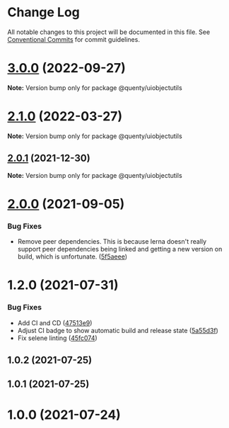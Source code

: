 # Change Log

All notable changes to this project will be documented in this file.
See [Conventional Commits](https://conventionalcommits.org) for commit guidelines.

# [3.0.0](https://github.com/Quenty/NevermoreEngine/compare/@quenty/uiobjectutils@2.1.0...@quenty/uiobjectutils@3.0.0) (2022-09-27)

**Note:** Version bump only for package @quenty/uiobjectutils





# [2.1.0](https://github.com/Quenty/NevermoreEngine/compare/@quenty/uiobjectutils@2.0.1...@quenty/uiobjectutils@2.1.0) (2022-03-27)

**Note:** Version bump only for package @quenty/uiobjectutils





## [2.0.1](https://github.com/Quenty/NevermoreEngine/compare/@quenty/uiobjectutils@2.0.0...@quenty/uiobjectutils@2.0.1) (2021-12-30)

**Note:** Version bump only for package @quenty/uiobjectutils





# [2.0.0](https://github.com/Quenty/NevermoreEngine/compare/@quenty/uiobjectutils@1.2.0...@quenty/uiobjectutils@2.0.0) (2021-09-05)


### Bug Fixes

* Remove peer dependencies. This is because lerna doesn't really support peer dependencies being linked and getting a new version on build, which is unfortunate. ([5f5aeee](https://github.com/Quenty/NevermoreEngine/commit/5f5aeeea8de9975435309e53679f0ef7064f9dd0))





# 1.2.0 (2021-07-31)


### Bug Fixes

* Add CI and CD ([47513e9](https://github.com/Quenty/NevermoreEngine/commit/47513e9b568162707534af132396dd8756947dd3))
* Adjust CI badge to show automatic build and release state ([5a55d3f](https://github.com/Quenty/NevermoreEngine/commit/5a55d3f19bf8d66a760d67da9b56ed47fab74656))
* Fix selene linting ([45fc074](https://github.com/Quenty/NevermoreEngine/commit/45fc07489ee59127ac6582689f19a0e87c1e5b5a))



## 1.0.2 (2021-07-25)



## 1.0.1 (2021-07-25)



# 1.0.0 (2021-07-24)
